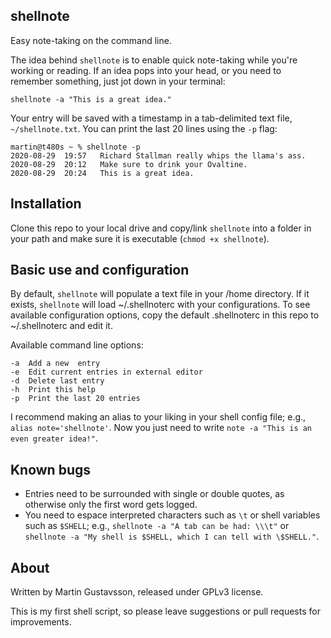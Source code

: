 ## shellnote

Easy note-taking on the command line.

The idea behind `shellnote` is to enable quick note-taking while you're working or reading. If an idea pops into your head, or you need to remember something, just jot down in your terminal:

`shellnote -a "This is a great idea."`

Your entry will be saved with a timestamp in a tab-delimited text file, `~/shellnote.txt`. You can print the last 20 lines using the `-p` flag:

	martin@t480s ~ % shellnote -p	
	2020-08-29  19:57   Richard Stallman really whips the llama's ass.
	2020-08-29  20:12   Make sure to drink your Ovaltine.
	2020-08-29  20:24   This is a great idea.

## Installation

Clone this repo to your local drive and copy/link `shellnote` into a folder in your path and make sure it is executable (`chmod +x shellnote`).

## Basic use and configuration

By default, `shellnote` will populate a text file in your /home directory. If it exists, `shellnote` will load ~/.shellnoterc with your configurations. To see available configuration options, copy the default .shellnoterc in this repo to ~/.shellnoterc and edit it.

Available command line options:

	-a	Add a new  entry
	-e	Edit current entries in external editor
	-d	Delete last entry
	-h	Print this help
	-p	Print the last 20 entries

I recommend making an alias to your liking in your shell config file; e.g., `alias note='shellnote'`. Now you just need to write `note -a "This is an even greater idea!"`.

## Known bugs

* Entries need to be surrounded with single or double quotes, as otherwise only the first word gets logged.
* You need to espace interpreted characters such as `\t` or shell variables such as `$SHELL`; e.g., `shellnote -a "A tab can be had: \\\t"` or `shellnote -a "My shell is $SHELL, which I can tell with \$SHELL."`.

## About
Written by Martin Gustavsson, released under GPLv3 license. 

This is my first shell script, so please leave suggestions or pull requests for improvements.
